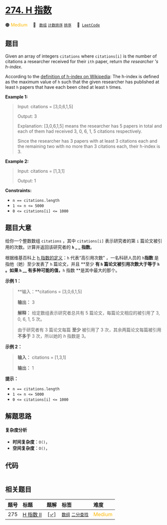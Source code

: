 # [274. H 指数](https://leetcode.com/problems/h-index)

🟠 <font color=#ffb800>Medium</font>&emsp; 🔖&ensp; [`数组`](/tag/array.md) [`计数排序`](/tag/counting-sort.md) [`排序`](/tag/sorting.md)&emsp; 🔗&ensp;[`LeetCode`](https://leetcode.com/problems/h-index)

## 题目

Given an array of integers `citations` where `citations[i]` is the number of
citations a researcher received for their `ith` paper, return _the researcher
's h-index_.

According to the [definition of h-index on
Wikipedia](https://en.wikipedia.org/wiki/H-index): The h-index is defined as
the maximum value of `h` such that the given researcher has published at least
`h` papers that have each been cited at least `h` times.



**Example 1:**

> Input: citations = [3,0,6,1,5]
> 
> Output: 3
> 
> Explanation: [3,0,6,1,5] means the researcher has 5 papers in total and each of them had received 3, 0, 6, 1, 5 citations respectively.
> 
> Since the researcher has 3 papers with at least 3 citations each and the remaining two with no more than 3 citations each, their h-index is 3.

**Example 2:**

> Input: citations = [1,3,1]
> 
> Output: 1

**Constraints:**

  * `n == citations.length`
  * `1 <= n <= 5000`
  * `0 <= citations[i] <= 1000`


## 题目大意

给你一个整数数组 `citations` ，其中 `citations[i]` 表示研究者的第 `i` 篇论文被引用的次数。计算并返回该研究者的 **`h`
_ _ 指数**。

根据维基百科上 [h 指数的定义](https://baike.baidu.com/item/h-index/3991452?fr=aladdin)：`h`
代表“高引用次数” ，一名科研人员的 `h`**指数** 是指他（她）至少发表了 `h` 篇论文，并且 **至少  **有 `h` 篇论文被引用次数大于等于
`h` 。如果 `h` __ 有多种可能的值，**`h` 指数 **是其中最大的那个。



**示例 1：**

> 
> 
> 
> 
> 
> **输入：**citations = [3,0,6,1,5]
> 
> **输出：** 3 
> 
> **解释：** 给定数组表示研究者总共有 5 篇论文，每篇论文相应的被引用了 3, 0, 6, 1, 5 次。
> 
> > 
>  由于研究者有 3 篇论文每篇 **至少** 被引用了 3 次，其余两篇论文每篇被引用 **不多于** 3 次，所以她的 _h_ 指数是 3。

**示例 2：**

> 
> 
> 
> 
> 
> **输入：** citations = [1,3,1]
> 
> **输出：** 1
> 
> 



**提示：**

  * `n == citations.length`
  * `1 <= n <= 5000`
  * `0 <= citations[i] <= 1000`


## 解题思路

#### 复杂度分析

- **时间复杂度**：`O()`，
- **空间复杂度**：`O()`，

## 代码

```javascript

```

## 相关题目

<!-- prettier-ignore -->
| 题号 | 标题 | 题解 | 标签 | 难度 |
| :------: | :------ | :------: | :------ | :------ |
| 275 | [H 指数 II](https://leetcode.com/problems/h-index-ii) | [[✓]](/problem/0275.md) |  [`数组`](/tag/array.md) [`二分查找`](/tag/binary-search.md) | <font color=#ffb800>Medium</font> |